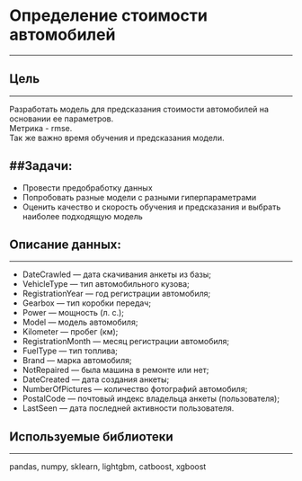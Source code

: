 # Определение стоимости автомобилей
---

## Цель
---
Разработать модель для предсказания стоимости автомобилей на основании ее параметров.  
Метрика - rmse.  
Так же важно время обучения и предсказания модели.

##Задачи:
---
- Провести предобработку данных
- Попробовать разные модели с разными гиперпараметрами
- Оценить качество и скорость обучения и предсказания и выбрать наиболее подходящую модель

## Описание данных:
---
-    DateCrawled — дата скачивания анкеты из базы;
-    VehicleType — тип автомобильного кузова;
-    RegistrationYear — год регистрации автомобиля;
-    Gearbox — тип коробки передач;
-    Power — мощность (л. с.);
-    Model — модель автомобиля;
-    Kilometer — пробег (км);
-    RegistrationMonth — месяц регистрации автомобиля;
-   FuelType — тип топлива;
-    Brand — марка автомобиля;
-    NotRepaired — была машина в ремонте или нет;
-    DateCreated — дата создания анкеты;
-   NumberOfPictures — количество фотографий автомобиля;
-   PostalCode — почтовый индекс владельца анкеты (пользователя);
-    LastSeen — дата последней активности пользователя.

## Используемые библиотеки
---
pandas, numpy, sklearn, lightgbm, catboost, xgboost